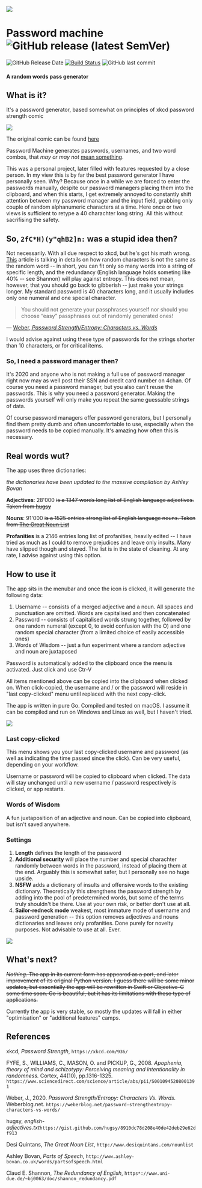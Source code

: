 ![](README_assets/icon.png)

# Password machine ![GitHub release (latest SemVer)](https://img.shields.io/github/v/release/evilcloud/PWgo?style=for-the-badge)

![GitHub Release Date](https://img.shields.io/github/release-date/evilcloud/PWgo)
[![Build Status](https://travis-ci.org/evilcloud/PWgo.svg?branch=master)](https://travis-ci.org/evilcloud/PWgo) ![GitHub last commit](https://img.shields.io/github/last-commit/evilcloud/PWgo)

#### A random words pass generator

## What is it?

It's a password generator, based somewhat on principles of xkcd password strength comic

![](README_assets/password_strength.png)

The original comic can be found [here](https://xkcd.com/936/)

Password Machine generates passwords, usernames, and two word combos, that _may or may not_ [mean something](https://www.sciencedirect.com/science/article/abs/pii/S0010945208001391).

This was a personal project, later filled with features requested by a close person. In my view this is by far the best password generator I have personally seen. Why? Because once in a while we are forced to enter the passwords manually, despite our password managers placing them into the clipboard, and when this starts, I get extremely annoyed to constantly shift attention between my password manager and the input field, grabbing only couple of random alphanumeric characters at a time. Here once or two views is sufficient to retype a 40 charachter long string. All this without sacrifising the safety.

## So, `2fC*H)(y"qhB2]n:` was a stupid idea then?

Not necessarily. With all due respect to xkcd, but he's got his math wrong. [This](https://weberblog.net/password-strengthentropy-characters-vs-words/) article is talking in details on how random characters is not the same as the random word -- in short, you can fit only so many words into a string of specific length, and the redundancy (English language holds someting like 40% -- see Shannon) will play against entropy. This does not mean, however, that you should go back to gibberish -- just make your strings longer. My standard password is 40 characters long, and it usually includes only one numeral and one special character.

> You should not generate your passphrases yourself nor should you choose “easy” passphrases out of randomly generated ones!

— [Weber, _Password Strength/Entropy: Characters vs. Words_](https://weberblog.net/password-strengthentropy-characters-vs-words/)

I would advise against using these type of passwords for the strings shorter than 10 characters, or for critical items.

### So, I need a password manager then?

It's 2020 and anyone who is not making a full use of password manager right now may as well post their SSN and credit card number on 4chan. Of course you need a password manager, but you also can't reuse the passwords. This is why you need a password generator. Making the passwords yourself will only make you repeat the same guessable strings of data.

Of course password managers offer password generators, but I personally find them pretty dumb and often uncomfortable to use, especially when the password needs to be copied manually. It's amazing how often this is necessary.

## Real words wut?

The app uses three dictionaries:

_the dictionaries have been updated to the massive compilation by Ashley Bovan_

**Adjectives**: 28'000
~~is a 1347 words long list of English language adjectives. Taken from [hugsy](https://gist.github.com/hugsy/8910dc78d208e40de42deb29e62df913)~~

**Nouns**: 91'000
~~is a 1525 entries strong list of English language nouns. Taken from [The Great Noun List](http://www.desiquintans.com/nounlist)~~

**Profanities** is a 2146 entries long list of profanities, heavily edited -- I have tried as much as I could to remove prejudices and leave only insults. Many have slipped though and stayed. The list is in the state of cleaning. At any rate, I advise against using this option.

## How to use it

The app sits in the menubar and once the icon is clicked, it will generate the following data:

1. Username -- consists of a merged adjective and a noun. All spaces and punctuation are omitted. Words are capitalised and then concatenated
2. Password -- consists of capitalised words strung together, followed by one random numeral (except 0, to avoid confusion with the O) and one random special character (from a limited choice of easily accessible ones)
3. Words of Wisdom -- just a fun experiment where a random adjective and noun are juxtaposed

Password is automatically added to the clipboard once the menu is activated. Just click and use Ctr-V

All items mentioned above can be copied into the clipboard when clicked on. When click-copied, the username and / or the password will reside in "last copy-clicked" menu until replaced with the next copy-click.

The app is written in pure Go. Compiled and tested on macOS. I assume it can be compiled and run on Windows and Linux as well, but I haven't tried.

![](README_assets/Screenshot.png)

### Last copy-clicked

This menu shows you your last copy-clicked username and password (as well as indicating the time passed since the click). Can be very useful, depending on your workflow.

Username or password will be copied to clipboard when clicked. The data will stay unchanged until a new username / password respectively is clicked, or app restarts.

### Words of Wisdom

A fun juxtaposition of an adjective and noun. Can be copied into clipboard, but isn't saved anywhere.

### Settings

1. **Length** defines the length of the password
2. **Additional security** will place the number and special charachter randomly between words in the password, instead of placing them at the end. Arguably this is somewhat safer, but I personally see no huge upside.
3. **NSFW** adds a dictionary of insults and offensive words to the existing dictionary. Theoretically this strengthens the password strength by adding into the pool of predetermined words, but some of the terms truly shouldn't be there. Use at your own risk, or better don't use at all.
4. **Sailor-redneck mode** weakest, most immature mode of username and password generation -- this option removes adjectives and nouns dictionaries and leaves only profanities. Done purely for novelty purposes. Not advisable to use at all. Ever.

[![](README_assets/download.gif)](https://github.com/evilcloud/PWgo/releases/latest)

## What's next?

~~_Nothing_. The app in its current form has appeared as a port, and later improvement of its original Python version. I guess there will be some minor updates, but essentially the app will be rewritten in Swift or Objective-C some time soon. Go is beautiful, but it has its limitations with these type of applications.~~

Currently the app is very stable, so mostly the updates will fall in either "optimisation" or "additional features" camps.

## References

xkcd, _Password Strength_, `https://xkcd.com/936/`

FYFE, S., WILLIAMS, C., MASON, O. and PICKUP, G., 2008. _Apophenia, theory of mind and schizotypy: Perceiving meaning and intentionality in randomness._ Cortex, 44(10), pp.1316-1325. `https://www.sciencedirect.com/science/article/abs/pii/S0010945208001391`

Weber, J., 2020. _Password Strength/Entropy: Characters Vs. Words._ Weberblog.net. `https://weberblog.net/password-strengthentropy-characters-vs-words/`

hugsy, _english-adjectives.txt_`https://gist.github.com/hugsy/8910dc78d208e40de42deb29e62df913`

Desi Quintans, _The Great Noun List_, `http://www.desiquintans.com/nounlist`

Ashley Bovan, _Parts of Speech_, `http://www.ashley-bovan.co.uk/words/partsofspeech.html`

Claud E. Shannon, _The Redundancy of English_, `https*://www.uni-due.de/~bj0063/doc/shannon_redundancy.pdf`
